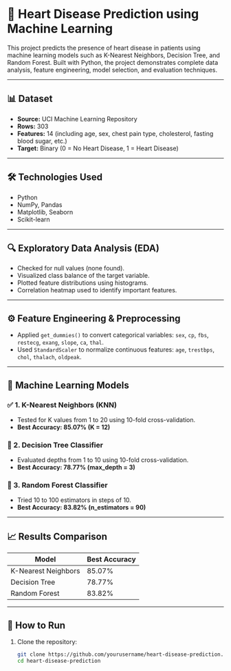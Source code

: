 # 💓 Heart Disease Prediction using Machine Learning

This project predicts the presence of heart disease in patients using machine learning models such as K-Nearest Neighbors, Decision Tree, and Random Forest. Built with Python, the project demonstrates complete data analysis, feature engineering, model selection, and evaluation techniques.

---

## 📊 Dataset

- **Source:** UCI Machine Learning Repository
- **Rows:** 303
- **Features:** 14 (including age, sex, chest pain type, cholesterol, fasting blood sugar, etc.)
- **Target:** Binary (0 = No Heart Disease, 1 = Heart Disease)

---

## 🛠️ Technologies Used

- Python
- NumPy, Pandas
- Matplotlib, Seaborn
- Scikit-learn

---

## 🔍 Exploratory Data Analysis (EDA)

- Checked for null values (none found).
- Visualized class balance of the target variable.
- Plotted feature distributions using histograms.
- Correlation heatmap used to identify important features.

---

## ⚙️ Feature Engineering & Preprocessing

- Applied `get_dummies()` to convert categorical variables: `sex`, `cp`, `fbs`, `restecg`, `exang`, `slope`, `ca`, `thal`.
- Used `StandardScaler` to normalize continuous features: `age`, `trestbps`, `chol`, `thalach`, `oldpeak`.

---

## 🔮 Machine Learning Models

### ✅ 1. K-Nearest Neighbors (KNN)
- Tested for K values from 1 to 20 using 10-fold cross-validation.
- **Best Accuracy: 85.07% (K = 12)**

### 🌳 2. Decision Tree Classifier
- Evaluated depths from 1 to 10 using 10-fold cross-validation.
- **Best Accuracy: 78.77% (max_depth = 3)**

### 🌲 3. Random Forest Classifier
- Tried 10 to 100 estimators in steps of 10.
- **Best Accuracy: 83.82% (n_estimators = 90)**

---

## 📈 Results Comparison

| Model               | Best Accuracy |
|--------------------|---------------|
| K-Nearest Neighbors| 85.07%        |
| Decision Tree      | 78.77%        |
| Random Forest      | 83.82%        |

---

## 📌 How to Run

1. Clone the repository:
   ```bash
   git clone https://github.com/yourusername/heart-disease-prediction.git
   cd heart-disease-prediction
